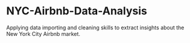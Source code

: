 # NYC-Airbnb-Data-Analysis
Applying data importing and cleaning skills to extract insights about the New York City Airbnb market.
